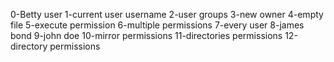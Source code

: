 0-Betty user 1-current user username 2-user groups 3-new owner 4-empty file 5-execute permission 6-multiple permissions 7-every user 8-james bond 9-john doe 10-mirror permissions 11-directories permissions 12-directory permissions
